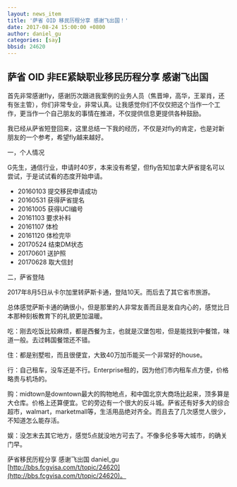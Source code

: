 ```yaml
---
layout: news_item
title: '萨省 OID 移民历程分享 感谢飞出国！'
date: 2017-08-24 15:00:00 +0800
author: daniel_gu 
categories: [say]
bbsid: 24620
---
```


## 萨省 OID 非EE紧缺职业移民历程分享 感谢飞出国

首先非常感谢fly，感谢历次跟进我案例的业务人员（焦晋坤，高华，王翠肖，还有张主管），你们非常专业，非常认真。让我感觉你们不仅仅把这个当作一个工作，更当作一个自己朋友的事情在推进，不仅提供信息更提供各种鼓励。

我已经从萨省短登回来，这里总结一下我的经历，不仅是对fly的肯定，也是对新朋友的一个参考，希望fly越来越好。

一，个人情况

G先生，通信行业，申请时40岁，本来没有希望，但fly告知加拿大萨省提名可以尝试，于是试试看的态度开始申请。

- 20160103  提交移民申请成功
- 20160531  获得萨省提名
- 20161005  获得UCI编号
- 20161103  要求补料
- 20161107  体检
- 20161120  体检完毕
- 20170524  结束DM状态
- 20170601  送护照 
- 20170628  取大信封

二，萨省登陆

2017年8月5日从卡尔加里转萨斯卡通，登陆10天。而后去了其它省市旅游。

总体感觉萨斯卡通的确很小，但是那里的人非常友善而且是发自内心的，感觉比日本那种刻板教育下的礼貌更加温暖。

吃：刚去吃饭比较麻烦，都是西餐为主，也就是汉堡包啦，但是能找到中餐馆，味道一般。去过韩国餐馆还不错。

住：都是别墅啦，而且很便宜，大致40万加币能买一个非常好的house。

行：自己租车，没车还是不行。Enterprise租的，因为他们市内租车点方便，价格略贵与机场的。

购：midtown是downtown最大的购物地点，和中国北京大商场比起来，顶多算是大仓库。价格上还算便宜。它的旁边有一个很大的反斗城。萨省还有好多大的综合超市，walmart，marketmall等，生活用品绝对齐全。而且去了几次感觉人很少，不知道怎么能存活。

娱：没怎末去其它地方，感觉5点就没地方可去了。不像多伦多等大城市，的确关门早。

萨省移民历程分享 感谢飞出国 daniel_gu [http://bbs.fcgvisa.com/t/topic/24620](http://bbs.fcgvisa.com/t/topic/24620)。